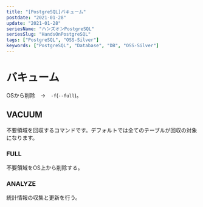 ```yaml
---
title: "[PostgreSQL]バキューム"
postdate: "2021-01-28"
update: "2021-01-28"
seriesName: "ハンズオンPostgreSQL"
seriesSlug: "HandsOnPostgreSQL"
tags: ["PostgreSQL", "OSS-Silver"]
keywords: ["PostgreSQL", "Database", "DB", "OSS-Silver"]
---
```


# バキューム


OSから削除　→　`-f`(`--full`)。

## VACUUM

不要領域を回収するコマンドです。デフォルトでは全てのテーブルが回収の対象になります。

### FULL

不要領域をOS上から削除する。

### ANALYZE

統計情報の収集と更新を行う。

